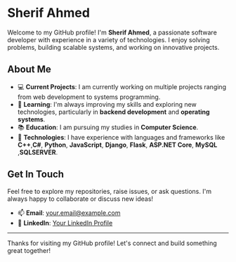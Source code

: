 # Sherif Ahmed 

Welcome to my GitHub profile! I'm **Sherif Ahmed**, a passionate software developer with experience in a variety of technologies. I enjoy solving problems, building scalable systems, and working on innovative projects.

## About Me

- 💻 **Current Projects**: I am currently working on multiple projects ranging from web development to systems programming.
- 🌱 **Learning**: I'm always improving my skills and exploring new technologies, particularly in **backend development** and **operating systems**.
- 📚 **Education**: I am pursuing my studies in **Computer Science**.
- 🚀 **Technologies**: I have experience with languages and frameworks like **C++**,**C#**, **Python**, **JavaScript**, **Django**, **Flask**, **ASP.NET Core**, **MySQL** ,**SQLSERVER**.

## Get In Touch

Feel free to explore my repositories, raise issues, or ask questions. I'm always happy to collaborate or discuss new ideas!

- 📫 **Email**: [your.email@example.com](s.ahmed2268@nu.edu.eg) 
- 🔗 **LinkedIn**: [Your LinkedIn Profile](www.linkedin.com/in/sherif-ahmed-mahmoud) 

---

Thanks for visiting my GitHub profile! Let's connect and build something great together!
